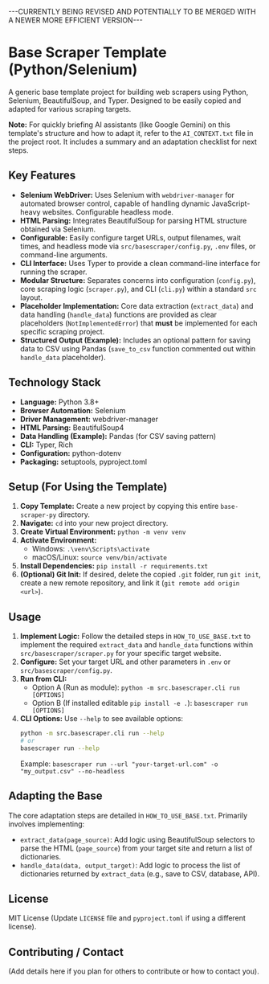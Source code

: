 ---CURRENTLY BEING REVISED AND POTENTIALLY TO BE MERGED WITH A NEWER MORE EFFICIENT VERSION---

# Base Scraper Template (Python/Selenium)

A generic base template project for building web scrapers using Python, Selenium, BeautifulSoup, and Typer. Designed to be easily copied and adapted for various scraping targets.

**Note:** For quickly briefing AI assistants (like Google Gemini) on this template's structure and how to adapt it, refer to the `AI_CONTEXT.txt` file in the project root. It includes a summary and an adaptation checklist for next steps.

## Key Features

* **Selenium WebDriver:** Uses Selenium with `webdriver-manager` for automated browser control, capable of handling dynamic JavaScript-heavy websites. Configurable headless mode.
* **HTML Parsing:** Integrates BeautifulSoup for parsing HTML structure obtained via Selenium.
* **Configurable:** Easily configure target URLs, output filenames, wait times, and headless mode via `src/basescraper/config.py`, `.env` files, or command-line arguments.
* **CLI Interface:** Uses Typer to provide a clean command-line interface for running the scraper.
* **Modular Structure:** Separates concerns into configuration (`config.py`), core scraping logic (`scraper.py`), and CLI (`cli.py`) within a standard `src` layout.
* **Placeholder Implementation:** Core data extraction (`extract_data`) and data handling (`handle_data`) functions are provided as clear placeholders (`NotImplementedError`) that **must** be implemented for each specific scraping project.
* **Structured Output (Example):** Includes an optional pattern for saving data to CSV using Pandas (`save_to_csv` function commented out within `handle_data` placeholder).

## Technology Stack

* **Language:** Python 3.8+
* **Browser Automation:** Selenium
* **Driver Management:** webdriver-manager
* **HTML Parsing:** BeautifulSoup4
* **Data Handling (Example):** Pandas (for CSV saving pattern)
* **CLI:** Typer, Rich
* **Configuration:** python-dotenv
* **Packaging:** setuptools, pyproject.toml

## Setup (For Using the Template)

1.  **Copy Template:** Create a new project by copying this entire `base-scraper-py` directory.
2.  **Navigate:** `cd` into your new project directory.
3.  **Create Virtual Environment:** `python -m venv venv`
4.  **Activate Environment:**
    * Windows: `.\venv\Scripts\activate`
    * macOS/Linux: `source venv/bin/activate`
5.  **Install Dependencies:** `pip install -r requirements.txt`
6.  **(Optional) Git Init:** If desired, delete the copied `.git` folder, run `git init`, create a new remote repository, and link it (`git remote add origin <url>`).

## Usage

1.  **Implement Logic:** Follow the detailed steps in `HOW_TO_USE_BASE.txt` to implement the required `extract_data` and `handle_data` functions within `src/basescraper/scraper.py` for your specific target website.
2.  **Configure:** Set your target URL and other parameters in `.env` or `src/basescraper/config.py`.
3.  **Run from CLI:**
    * Option A (Run as module): `python -m src.basescraper.cli run [OPTIONS]`
    * Option B (If installed editable `pip install -e .`): `basescraper run [OPTIONS]`
4.  **CLI Options:** Use `--help` to see available options:
    ```bash
    python -m src.basescraper.cli run --help
    # or
    basescraper run --help
    ```
    Example: `basescraper run --url "your-target-url.com" -o "my_output.csv" --no-headless`

## Adapting the Base

The core adaptation steps are detailed in `HOW_TO_USE_BASE.txt`. Primarily involves implementing:

* `extract_data(page_source)`: Add logic using BeautifulSoup selectors to parse the HTML (`page_source`) from your target site and return a list of dictionaries.
* `handle_data(data, output_target)`: Add logic to process the list of dictionaries returned by `extract_data` (e.g., save to CSV, database, API).

## License

MIT License (Update `LICENSE` file and `pyproject.toml` if using a different license).

## Contributing / Contact

(Add details here if you plan for others to contribute or how to contact you).

